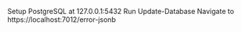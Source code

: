 Setup PostgreSQL at 127.0.0.1:5432
Run Update-Database
Navigate to https://localhost:7012/error-jsonb
